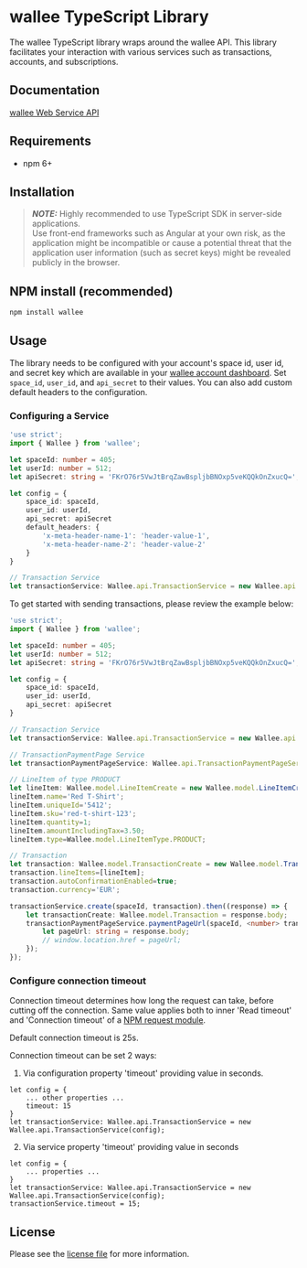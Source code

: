 # wallee TypeScript Library

The wallee TypeScript library wraps around the wallee API. This library facilitates your interaction with various services such as transactions, accounts, and subscriptions.


## Documentation

[wallee Web Service API](https://app-wallee.com/doc/api/web-service)

## Requirements

- npm 6+

## Installation
>**_NOTE:_** Highly recommended to use TypeScript SDK in server-side applications.<br>
Use front-end frameworks such as Angular at your own risk, as the application might be incompatible or cause a potential threat that the application user information (such as secret keys) might be revealed publicly in the browser.

## NPM install (recommended)
```sh
npm install wallee
```

## Usage
The library needs to be configured with your account's space id, user id, and secret key which are available in your [wallee
account dashboard](https://app-wallee.com/account/select). Set `space_id`, `user_id`, and `api_secret` to their values. You can also add custom default headers to the configuration.

### Configuring a Service

```typescript
'use strict';
import { Wallee } from 'wallee';

let spaceId: number = 405;
let userId: number = 512;
let apiSecret: string = 'FKrO76r5VwJtBrqZawBspljbBNOxp5veKQQkOnZxucQ=';

let config = {
    space_id: spaceId,
    user_id: userId,
    api_secret: apiSecret
    default_headers: {
        'x-meta-header-name-1': 'header-value-1',
        'x-meta-header-name-2': 'header-value-2'
    }
}

// Transaction Service
let transactionService: Wallee.api.TransactionService = new Wallee.api.TransactionService(config);

```

To get started with sending transactions, please review the example below:

```typescript
'use strict';
import { Wallee } from 'wallee';

let spaceId: number = 405;
let userId: number = 512;
let apiSecret: string = 'FKrO76r5VwJtBrqZawBspljbBNOxp5veKQQkOnZxucQ=';

let config = {
    space_id: spaceId,
    user_id: userId,
    api_secret: apiSecret
}

// Transaction Service
let transactionService: Wallee.api.TransactionService = new Wallee.api.TransactionService(config);

// TransactionPaymentPage Service
let transactionPaymentPageService: Wallee.api.TransactionPaymentPageService = new Wallee.api.TransactionPaymentPageService(config);

// LineItem of type PRODUCT
let lineItem: Wallee.model.LineItemCreate = new Wallee.model.LineItemCreate();
lineItem.name='Red T-Shirt';
lineItem.uniqueId='5412';
lineItem.sku='red-t-shirt-123';
lineItem.quantity=1;
lineItem.amountIncludingTax=3.50;
lineItem.type=Wallee.model.LineItemType.PRODUCT;

// Transaction
let transaction: Wallee.model.TransactionCreate = new Wallee.model.TransactionCreate();
transaction.lineItems=[lineItem];
transaction.autoConfirmationEnabled=true;
transaction.currency='EUR';

transactionService.create(spaceId, transaction).then((response) => {
    let transactionCreate: Wallee.model.Transaction = response.body;
    transactionPaymentPageService.paymentPageUrl(spaceId, <number> transactionCreate.id).then(function (response) {
        let pageUrl: string = response.body;
        // window.location.href = pageUrl;
    });
});

```

### Configure connection timeout
Connection timeout determines how long the request can take, before cutting off the connection. Same value applies both to inner 'Read timeout' and 'Connection timeout' of a [NPM request module](https://www.npmjs.com/package/request).

Default connection timeout is 25s.


Connection timeout can be set 2 ways:

1. Via configuration property 'timeout' providing value in seconds.
```
let config = {
    ... other properties ...
    timeout: 15
}
let transactionService: Wallee.api.TransactionService = new Wallee.api.TransactionService(config);
```

2. Via service property 'timeout' providing value in seconds
```
let config = {
    ... properties ...
}
let transactionService: Wallee.api.TransactionService = new Wallee.api.TransactionService(config);
transactionService.timeout = 15;
```

## License

Please see the [license file](https://github.com/wallee-payment/typescript-sdk/blob/master/LICENSE) for more information.